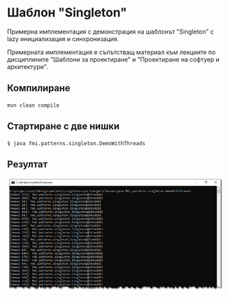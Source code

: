 # Шаблон "Singleton"
Примерна имплементация с демонстрация на шаблонът "Singleton" с lazy инициализация и синхронизация.

Примерната имплементация е съпътстващ материал към лекциите по дисциплините "Шаблони за проектиране" и
"Проектиране на софтуер и архитектури".

## Компилиране
`mvn clean compile`

## Стартиране с две нишки
`$ java fmi.patterns.singleton.DemoWithThreads`

## Резултат
![Screenshot](doc/img/screenshot.jpg)